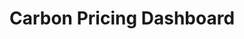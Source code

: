 ---
title: Carbon Pricing Dashboard
url: 'https://carbonpricingdashboard.worldbank.org/'
categories:
  - 207559a4-fe66-4c3d-bc6c-4f721f9562a4
tags:
  - carbon-tax
description: >
  Maps and statistics on regional, national, and subnational carbon pricing
  initiatives.
image: null
blueprint: action

---